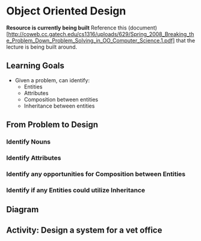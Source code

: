 # Object Oriented Design

__Resource is currently being built__ Reference this (document)[http://coweb.cc.gatech.edu/cs1316/uploads/629/Spring_2008_Breaking_the_Problem_Down_Problem_Solving_in_OO_Computer_Science.1.pdf] that the lecture is being built around.

## Learning Goals
- Given a problem, can identify:
  - Entities
  - Attributes
  - Composition between entities
  - Inheritance between entities

## From Problem to Design



### Identify Nouns

### Identify Attributes

### Identify any opportunities for Composition between Entities

### Identify if any Entities could utilize Inheritance


## Diagram


## Activity: Design a system for a vet office
